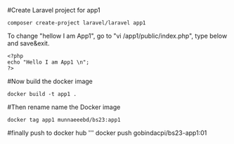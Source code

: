 
#Create Laravel project for app1
```
composer create-project laravel/laravel app1
```
To change "hellow I am App1", go to "vi /app1/public/index.php", type below and save&exit.

```
<?php
echo "Hello I am App1 \n";
?>
```

#Now build the docker image
```
docker build -t app1 .
```
#Then rename name the Docker image 
```
docker tag app1 munnaeeebd/bs23:app1
```
#finally push to docker hub
'''
docker push gobindacpi/bs23-app1:01
```
